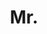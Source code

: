 ---
name: Jishnu Mukhoti
title: Mr.
email: jishnumukhoti7@gmail.com
website: https://omegafragger.github.io/
note: NULL
category: Graduate Students
photo: /images/people/JishnuMukhoti.jpeg
year: 2019
---